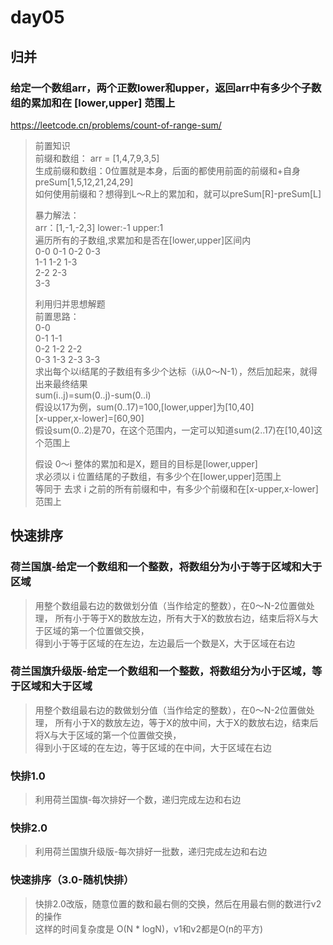 # day05

## 归并
### 给定一个数组arr，两个正数lower和upper，返回arr中有多少个子数组的累加和在 [lower,upper] 范围上
https://leetcode.cn/problems/count-of-range-sum/
> 前置知识    
> 前缀和数组：
> arr = [1,4,7,9,3,5]    
> 生成前缀和数组：0位置就是本身，后面的都使用前面的前缀和+自身   
> preSum[1,5,12,21,24,29]    
> 如何使用前缀和？想得到L～R上的累加和，就可以preSum[R]-preSum[L]   
> 
> 暴力解法：   
> arr：[1,-1,-2,3]  lower:-1  upper:1   
> 遍历所有的子数组,求累加和是否在[lower,upper]区间内        
> 0-0 0-1 0-2 0-3    
> 1-1 1-2 1-3   
> 2-2 2-3    
> 3-3   
> 
> 利用归并思想解题    
> 前置思路：   
> 0-0   
> 0-1 1-1   
> 0-2 1-2 2-2   
> 0-3 1-3 2-3 3-3   
> 求出每个以i结尾的子数组有多少个达标（i从0～N-1），然后加起来，就得出来最终结果    
> sum(i..j)=sum(0..j)-sum(0..i)   
> 假设以17为例，sum(0..17)=100,[lower,upper]为[10,40]    
> [x-upper,x-lower]=[60,90]   
> 假设sum(0..2)是70，在这个范围内，一定可以知道sum(2..17)在[10,40]这个范围上   
> 
> 假设 0～i 整体的累加和是X，题目的目标是[lower,upper]   
> 求必须以 i 位置结尾的子数组，有多少个在[lower,upper]范围上    
> 等同于 去求 i 之前的所有前缀和中，有多少个前缀和在[x-upper,x-lower]范围上   

## 快速排序
### 荷兰国旗-给定一个数组和一个整数，将数组分为小于等于区域和大于区域
> 用整个数组最右边的数做划分值（当作给定的整数），在0～N-2位置做处理，
> 所有小于等于X的数放左边，所有大于X的数放右边，结束后将X与大于区域的第一个位置做交换，    
> 得到小于等于区域的在左边，左边最后一个数是X，大于区域在右边     

### 荷兰国旗升级版-给定一个数组和一个整数，将数组分为小于区域，等于区域和大于区域
> 用整个数组最右边的数做划分值（当作给定的整数），在0～N-2位置做处理，
> 所有小于X的数放左边，等于X的放中间，大于X的数放右边，结束后将X与大于区域的第一个位置做交换，    
> 得到小于区域的在左边，等于区域的在中间，大于区域在右边

### 快排1.0
> 利用荷兰国旗-每次排好一个数，递归完成左边和右边    

### 快排2.0
> 利用荷兰国旗升级版-每次排好一批数，递归完成左边和右边

### 快速排序（3.0-随机快排）
> 快排2.0改版，随意位置的数和最右侧的交换，然后在用最右侧的数进行v2的操作   
> 这样的时间复杂度是 O(N * logN)，v1和v2都是O(n的平方)